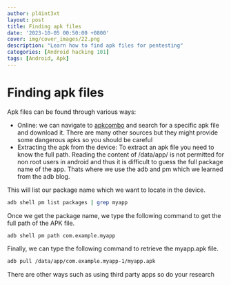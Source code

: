 ```yaml
---
author: pl4int3xt
layout: post
title: Finding apk files
date: '2023-10-05 00:50:00 +0800'
cover: img/cover_images/22.png
description: "Learn how to find apk files for pentesting"
categories: [Android hacking 101]
tags: [Android, Apk]
---
```


# Finding apk files
Apk files can be found through various ways:
* Online: we can navigate to [apkcombo](https://apkcombo.com/) and search for a specific apk file and download it. There are many other sources but they might provide some dangerous apks so you should be careful
* Extracting the apk from the device: To extract an apk file you need to know the full path. Reading the content of /data/app/ is not permitted for non root users in android and thus it is difficult to guess the full package name of the app. Thats where we use the adb and pm which we learned from the adb blog.

This will list our package name which we want to locate in the device.
```bash
adb shell pm list packages | grep myapp
``` 
Once we get the package name, we type the following command to get the full path of the APK file.
```bash
adb shell pm path com.example.myapp
```
Finally, we can type the following command to retrieve the myapp.apk file.
```bash
adb pull /data/app/com.example.myapp-1/myapp.apk
```
There are other ways such as using third party apps so do your research 